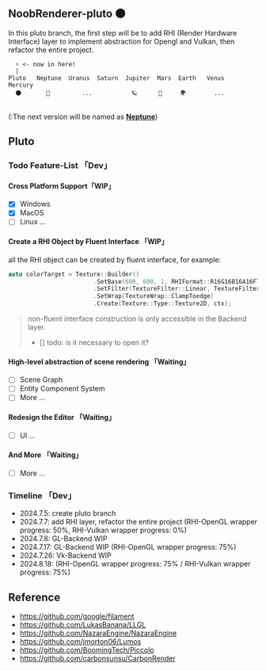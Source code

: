 ## NoobRenderer-pluto 🌑 
In this pluto branch, the first step will be to add RHI (Render Hardware Interface) layer to implement abstraction for Opengl and Vulkan, then refactor the entire project.

```shell
  ☼ <- now in here!
  |
Pluto   Neptune  Uranus  Saturn  Jupiter  Mars  Earth   Venus   Mercury   
  🌑       🔵         ...           🪐      🔴     🌍        ...      
       
```

(:The next version will be named as [**Neptune**](#))
## Pluto

### Todo Feature-List 「Dev」
#### Cross Platform Support「WIP」
- [x] Windows
- [x] MacOS
- [ ] Linux
...

#### Create a RHI Object by Fluent Interface 「WIP」
all the RHI object can be created by fluent interface, for example:

```cpp
auto colorTarget = Texture::Builder()
                        .SetBase(600, 600, 1, RHIFormat::R16G16B16A16Float)
                        .SetFilter(TextureFilter::Linear, TextureFilter::Linear)
                        .SetWrap(TextureWrap::ClampToedge)
                        .Create(Texture::Type::Texture2D, ctx);
```
> non-fluent interface construction is only accessible in the Backend layer.
> - [] todo: is it necessary to open it?

#### High-level abstraction of scene rendering 「Waiting」
- [ ] Scene Graph
- [ ] Entity Component System
- [ ] More
...

#### Redesign the Editor 「Waiting」
- [ ] UI
...

#### And More 「Waiting」
- [ ] More
...

### Timeline 「Dev」

- 2024.7.5: create pluto branch
- 2024.7.7: add RHI layer, refactor the entire project (RHI-OpenGL wrapper progress: 50%, RHI-Vulkan wrapper progress: 0%)
- 2024.7.8: GL-Backend WIP
- 2024.7.17: GL-Backend WIP (RHI-OpenGL wrapper progress: 75%)
- 2024.7.26: Vk-Backend WIP
- 2024.8.18: (RHI-OpenGL wrapper progress: 75% / RHI-Vulkan wrapper progress: 75%)

## Reference
- https://github.com/google/filament
- https://github.com/LukasBanana/LLGL
- https://github.com/NazaraEngine/NazaraEngine
- https://github.com/jmorton06/Lumos
- https://github.com/BoomingTech/Piccolo
- https://github.com/carbonsunsu/CarbonRender